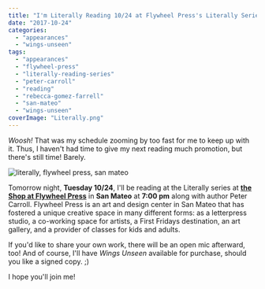 ```yaml
---
title: "I'm Literally Reading 10/24 at Flywheel Press's Literally Series!"
date: "2017-10-24"
categories:
  - "appearances"
  - "wings-unseen"
tags:
  - "appearances"
  - "flywheel-press"
  - "literally-reading-series"
  - "peter-carroll"
  - "reading"
  - "rebecca-gomez-farrell"
  - "san-mateo"
  - "wings-unseen"
coverImage: "Literally.png"
---
```


_Woosh!_ That was my schedule zooming by too fast for me to keep up with it. Thus, I haven't had time to give my next reading much promotion, but there's still time! Barely.

![literally, flywheel press, san mateo](https://d2ypg8o05lff0b.cloudfront.net/wp-content/uploads/sites/3/2017/10/Literally-500x188.png)

Tomorrow night, **Tuesday 10/24**, I'll be reading at the Literally series at **[the Shop at Flywheel Press](https://www.facebook.com/TheShopFWP/)** in **San Mateo** at **7:00 pm** along with author Peter Carroll. Flywheel Press is an art and design center in San Mateo that has fostered a unique creative space in many different forms: as a letterpress studio, a co-working space for artists, a First Fridays destination, an art gallery, and a provider of classes for kids and adults.

If you'd like to share your own work, there will be an open mic afterward, too! And of course, I'll have _Wings Unseen_ available for purchase, should you like a signed copy. ;)

I hope you'll join me!
